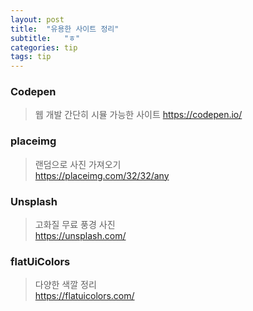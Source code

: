 ```yaml
---
layout: post
title:  "유용한 사이트 정리"
subtitle:   "ㅎ"
categories: tip
tags: tip
---
```


### Codepen  
> 웹 개발 간단히 시뮬 가능한 사이트
> https://codepen.io/

### placeimg  
> 랜덤으로 사진 가져오기  
> https://placeimg.com/32/32/any  

### Unsplash  
> 고화질 무료 풍경 사진  
> https://unsplash.com/

### flatUiColors   
> 다양한 색깔 정리  
> https://flatuicolors.com/